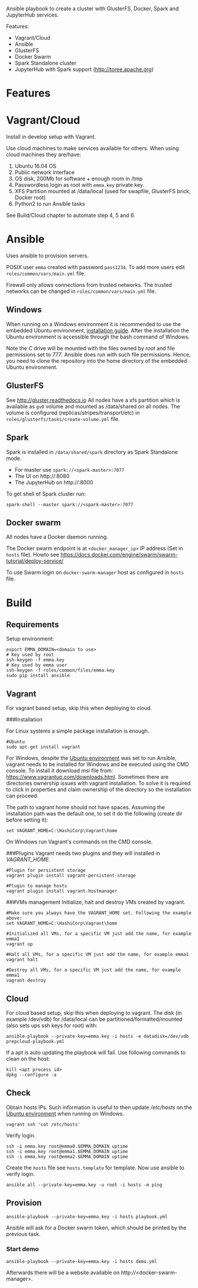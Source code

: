 Ansible playbook to create a cluster with GlusterFS, Docker, Spark and JupyterHub services.

Features:

* Vagrant/Cloud
* Ansible
* GlusterFS
* Docker Swarm
* Spark Standalone cluster
* JupyterHub with Spark support (http://toree.apache.org)

# Features

# Vagrant/Cloud

Install in develop setup with Vagrant.

Use cloud machines to make services available for others.
When using cloud machines they are/have:
1. Ubuntu 16.04 OS
2. Public network interface
3. OS disk, 200Mb for software + enough room in /tmp
4. Passwordless login as root with `emma.key` private key.
5. XFS Partition mounted at /data/local (used for swapfile, GlusterFS brick, Docker root)
6. Python2 to run Ansible tasks

See Build/Cloud chapter to automate step 4, 5 and 6.

# Ansible

Uses ansible to provision servers.

POSIX user `emma` created with password `pass1234`.
To add more users edit `roles/common/vars/main.yml` file.

Firewall only allows connections from trusted networks.
The trusted networks can be changed in `roles/common/vars/main.yml` file.

## Windows
When running on a Windows environment it is recommended to use the embedded Ubuntu environment, [installation guide](https://msdn.microsoft.com/en-us/commandline/wsl/install_guide).
After the installation the Ubuntu environment is accessible through the bash command of Windows.

Note the *C* drive will be mounted with the files owned by *root* and file permissions set to *777*. Ansible does run with such file permissions. Hence, you need to clone the repository
into the home directory of the embedded Ubuntu environment.

## GlusterFS

See http://gluster.readthedocs.io
All nodes have a xfs partition which is available as `gv0` volume and mounted as /data/shared on all nodes.
The volume is configured (replicas/stripes/transport/etc) in `roles/glusterfs/tasks/create-volume.yml` file.

## Spark

Spark is installed in `/data/shared/spark` directory as Spark Standalone mode.
* For master use `spark://<spark-master>:7077`
* The UI on http://<spark-master>:8080
* The JupyterHub on http://<spark-master>:8000

To get shell of Spark cluster run:
```
spark-shell --master spark://<spark-master>:7077
```

## Docker swarm

All nodes have a Docker daemon running.

The Docker swarm endpoint is at `<docker_manager_ip>` IP address (Set in `hosts` file).
Howto see https://docs.docker.com/engine/swarm/swarm-tutorial/deploy-service/

To use Swarm login on `docker-swarm-manager` host as configured in `hosts` file.

# Build

## Requirements

Setup environment:
```
export EMMA_DOMAIN=<domain to use>
# Key used by root
ssh-keygen -f emma.key
# Key used by emma user
ssh-keygen -f roles/common/files/emma.key
sudo pip install ansible
```

## Vagrant

For vagrant based setup, skip this when deploying to cloud.

###Installation

For Linux systems a simple package installation is enough.
```
#Ubuntu
sudo apt-get install vagrant
```

For Windows, despite the [Ubuntu environment](https://github.com/nlesc-sherlock/emma/tree/vagrant-windows#windows) was set to run Ansible, vagrant needs to be installed for Windows and be executed using the CMD console.
To install it download *msi* file from: https://www.vagrantup.com/downloads.html. Sometimes there are directories ownership issues with vagrant installation.
To solve it is required to click in properties and claim ownership of the directory so the installation can proceed.

The path to vagrant home should not have spaces.
Assuming the installation path was the default one, to set it do the following (create dir before setting it):
```
set VAGRANT_HOME=C:\HashiCorp\Vagrant\home
```
On Windows run Vagrant's commands on the CMD console.

###Plugins
Vagrant needs two plugins and they will installed in *VAGRANT\_HOME*.
```
#Plugin for persistent storage
vagrant plugin install vagrant-persistent-storage

#Plugin to manage hosts
vagrant plugin install vagrant-hostmanager
```

###VMs management
Initialize, halt and destroy VMs created by vagrant.
```
#Make sure you always have the VAGRANT_HOME set. Following the example above:
set VAGRANT_HOME=C:\HashiCorp\Vagrant\home

#Initialized all VMs, for a specific VM just add the name, for example emma1
vagrant up

#Halt all VMs, for a specific VM just add the name, for example emma1
vagrant halt

#Destroy all VMs, for a specific VM just add the name, for example emma1
vagrant destroy
```

## Cloud

For cloud based setup, skip this when deploying to vagrant.
The disk (in example /dev/vdb) for /data/local can be partitioned/formatted/mounted (also sets ups ssh keys for root) with:
```
ansible-playbook --private-key=emma.key -i hosts -e datadisk=/dev/vdb prepcloud-playbook.yml
```

If a apt is auto updating the playbook will fail. Use following commands to clean on the host:
```
kill <apt process id>
dpkg --configure -a
```

## Check

Obtain hosts IPs. Such information is useful to then update */etc/hosts* on the [Ubuntu environment](https://github.com/nlesc-sherlock/emma/vagrant-windows#windows) when running on Windows.
```
vagrant ssh 'cat /etc/hosts'
```

Verify login.
```
ssh -i emma.key root@emma0.$EMMA_DOMAIN uptime
ssh -i emma.key root@emma1.$EMMA_DOMAIN uptime
ssh -i emma.key root@emma2.$EMMA_DOMAIN uptime
```

Create the `hosts` file see `hosts.template` for template.
Now use ansible to verify login.
```
ansible all --private-key=emma.key -u root -i hosts -m ping
```

## Provision

```
ansible-playbook --private-key=emma.key -i hosts playbook.yml
```

Ansible will ask for a Docker swarm token, which should be printed by the previous task.

### Start demo

```
ansible-playbook --private-key=emma.key -i hosts demo.yml
```

Afterwards there will be a website available on http://\<docker-swarm-manager\>.
